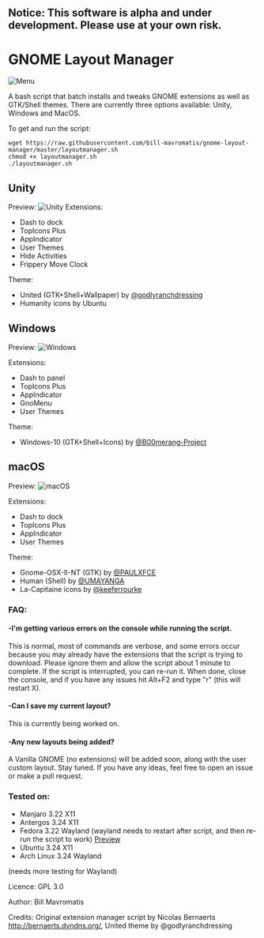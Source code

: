 ## Notice: This software is alpha and under development. Please use at your own risk.


# GNOME Layout Manager

![Menu](http://i.imgur.com/OIrUc2v.png)

A bash script that batch installs and tweaks GNOME extensions as well as GTK/Shell themes. There are currently three options available: Unity, Windows and MacOS.

To get and run the script:
```
wget https://raw.githubusercontent.com/bill-mavromatis/gnome-layout-manager/master/layoutmanager.sh
chmod +x layoutmanager.sh
./layoutmanager.sh
```

## Unity

Preview: 
![Unity](http://i.imgur.com/He66ZsK.png)
Extensions:
- Dash to dock
- TopIcons Plus
- AppIndicator
- User Themes
- Hide Activities
- Frippery Move Clock

Theme:
- United (GTK+Shell+Wallpaper) by [@godlyranchdressing](https://github.com/godlyranchdressing)
- Humanity icons by Ubuntu

## Windows

Preview: 
![Windows](http://i.imgur.com/TTD4jGK.jpg)

Extensions:
- Dash to panel
- TopIcons Plus
- AppIndicator
- GnoMenu
- User Themes

Theme:
- Windows-10 (GTK+Shell+Icons) by [@B00merang-Project](https://github.com/B00merang-Project)

## macOS

Preview: 
![macOS](http://i.imgur.com/q4AmqOY.jpg)

Extensions:
- Dash to dock
- TopIcons Plus
- AppIndicator
- User Themes

Theme:
- Gnome-OSX-II-NT (GTK) by [@PAULXFCE](https://www.gnome-look.org/member/455718/)
- Human (Shell) by [@UMAYANGA](https://www.gnome-look.org/member/434822/)
- La-Capitaine icons by [@keeferrourke](https://github.com/keeferrourke)


### FAQ: 
#### -I'm getting various errors on the console while running the script.
This is normal, most of commands are verbose, and some errors occur because you may already have the extensions that the script is trying to download. Please ignore them and allow the script about 1 minute to complete. If the script is interrupted, you can re-run it. When done, close the console, and if you have any issues hit Alt+F2 and type "r" (this will restart X).

#### -Can I save my current layout?
This is currently being worked on.

#### -Any new layouts being added?
A Vanilla GNOME (no extensions) will be added soon, along with the user custom layout. Stay tuned. If you have any ideas, feel free to open an issue or make a pull request.


### Tested on: 
- Manjaro 3.22 X11
- Antergos 3.24 X11
- Fedora 3.22 Wayland (wayland needs to restart after script, and then re-run the script to work) [Preview](http://i.imgur.com/692LOkr.png "Fedora 25 Workstation") 
- Ubuntu 3.24 X11
- Arch Linux 3.24 Wayland

(needs more testing for Wayland)

Licence: GPL 3.0

Author: Bill Mavromatis

Credits: Original extension manager script by Nicolas Bernaerts http://bernaerts.dyndns.org/, United theme by @godlyranchdressing

